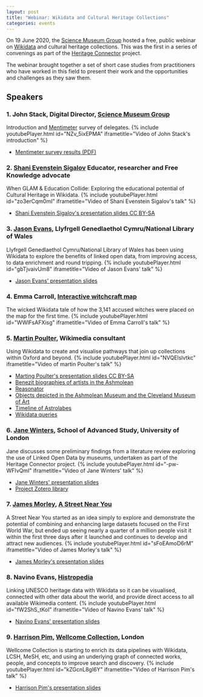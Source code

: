 ```yaml
---
layout: post
title: "Webinar: Wikidata and Cultural Heritage Collections"
categories: events
---
```


On 19 June 2020, the [Science Museum Group](https://sciencemuseumgroup.org.uk) hosted a free, public webinar on [Wikidata](https://www.wikidata.org/) and cultural heritage collections. This was the first in a series of convenings as part of the [Heritage Connector](https://www.sciencemuseumgroup.org.uk/project/heritage-connector/) project.

The webinar brought together a set of short case studies from practitioners who have worked in this field to present their work and the opportunities and challenges as they saw them.

## Speakers 

### 1. John Stack, Digital Director, [Science Museum Group](https://sciencemuseumgroup.org.uk)
Introduction and [Mentimeter](https://www.mentimeter.com) survey of delegates.
{% include youtubePlayer.html id="NZv_5ixEPMA" iframetitle="Video of John Stack's introduction" %}
* [Mentimeter survey results (PDF)](https://thesciencemuseum.github.io/heritageconnector/post_files/Heritage_Connector_Webinar_1_Mentimeter.pdf)

### 2. [Shani Evenstein Sigalov](https://wikimediafoundation.org/profile/shani-evenstein-sigalov/) Educator, researcher and Free Knowledge advocate
When GLAM & Education Collide: Exploring the educational potential of Cultural Heritage in Wikidata.
{% include youtubePlayer.html id="zo3erCqm0mI" iframetitle="Video of Shani Evenstein Sigalov's talk" %}
* [Shani Evenstein Sigalov's presentation slides CC BY-SA](https://commons.wikimedia.org/wiki/File:Heritage_Connector_Webinar_-_GLAM,_EDU_and_Wikidata.pdf)

### 3. [Jason Evans](https://en.wikipedia.org/wiki/User:Jason.nlw/National_Wikimedian_at_the_National_Library_of_Wales), Llyfrgell Genedlaethol Cymru/National Library of Wales
Llyfrgell Genedlaethol Cymru/National Library of Wales has been using Wikidata to explore the benefits of linked open data, from improving access, to data enrichment and round tripping.
{% include youtubePlayer.html id="gbTjvaivUm8" iframetitle="Video of Jason Evans' talk" %}
* [Jason Evans' presentation slides](https://thesciencemuseum.github.io/heritageconnector/post_files/Jason_Evans_Heritage_connector.pdf)

### 4. Emma Carroll, [Interactive witchcraft map](https://witches.is.ed.ac.uk/) 
The wicked Wikidata tale of how the 3,141 accused witches were placed on the map for the first time.
{% include youtubePlayer.html id="WWlFsAFXisg" iframetitle="Video of Emma Carroll's talk" %}

### 5. [Martin Poulter](https://en.wikipedia.org/wiki/User:MartinPoulter), Wikimedia consultant
Using Wikidata to create and visualise pathways that join up collections within Oxford and beyond.
{% include youtubePlayer.html id="NVQElslvtkc" iframetitle="Video of martin Poulter's talk" %}
* [Marting Poulter's presentation slides CC BY-SA](https://thesciencemuseum.github.io/heritageconnector/post_files/Heritage_Connector_seminar_POULTER.pptx)
* [Benezit biographies of artists in the Ashmolean](https://w.wiki/4Rj)
* [Reasonator](https://reasonator.toolforge.org/)
* [Objects depicted in the Ashmolean Museum and the Cleveland Museum of Art](https://w.wiki/5Z6)
* [Timeline of Astrolabes](https://w.wiki/UUM) 
* [Wikidata queries](https://www.wikidata.org/wiki/User:MartinPoulter/queries)

### 6. [Jane Winters](https://research.sas.ac.uk/search/staff/126/dr-jane-winters/), School of Advanced Study, University of London
Jane discusses some preliminary findings from a literature review exploring the use of Linked Open Data by museums, undertaken as part of the Heritage Connector project.
{% include youtubePlayer.html id="-pw-WFIvQmI" iframetitle="Video of Jane Winters' talk" %}
* [Jane Winters' presentation slides](https://thesciencemuseum.github.io/heritageconnector/post_files/Jane_Winters_Heritage_Connector.pptx)
* [Project Zotero library](https://www.zotero.org/groups/2439363/heritage_connector)

### 7. [James Morley](http://www.catchingtherain.com), [A Street Near You](https://astreetnearyou.org)
A Street Near You started as an idea simply to explore and demonstrate the potential of combining and enhancing large datasets focused on the First World War, but ended up seeing nearly a quarter of a million people visit it within the first three days after it launched and continues to develop and attract new audiences.
{% include youtubePlayer.html id="sFoEAmoD6rM" iframetitle="Video of James Morley's talk" %}
* [James Morley's presentation slides](https://drive.google.com/file/d/1-EF0QeAlLlM35EILVKuI7tyZWrGS8JUe/view)

### 8. Navino Evans, [Histropedia](http://histropedia.com)
Linking UNESCO heritage data with Wikidata so it can be visualised, connected with other data about the world, and provide direct access to all available Wikimedia content.
{% include youtubePlayer.html id="fW2ShS_tKoI" iframetitle="Video of Navino Evans' talk" %}
* [Navino Evans' presentation slides](https://docs.google.com/presentation/d/13qDiClURGBjP9MCF9X2eoWxPjea3IHn9atutw8cCx6I/)

### 9. [Harrison Pim](https://harrisonpim.github.io), [Wellcome Collection](https://wellcomecollection.org), London
Wellcome Collection is starting to enrich its data pipelines with Wikidata, LCSH, MeSH, etc, and using an underlying graph of connected works, people, and concepts to improve search and discovery.
{% include youtubePlayer.html id="kZGcnL8gI6Y" iframetitle="Video of Harrison Pim's talk" %}
* [Harrison Pim's presentation slides](https://thesciencemuseum.github.io/heritageconnector/post_files/Harrison_Pim_science_museum.pdf)
